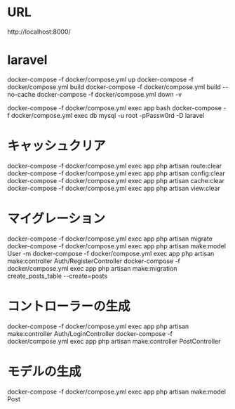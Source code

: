 # URL
http://localhost:8000/

# laravel
docker-compose -f docker/compose.yml up
docker-compose -f docker/compose.yml build
docker-compose -f docker/compose.yml build --no-cache
docker-compose -f docker/compose.yml down -v

docker-compose -f docker/compose.yml exec app bash
docker-compose -f docker/compose.yml exec db mysql -u root -pPassw0rd -D laravel

# キャッシュクリア
docker-compose -f docker/compose.yml exec app php artisan route:clear
docker-compose -f docker/compose.yml exec app php artisan config:clear
docker-compose -f docker/compose.yml exec app php artisan cache:clear
docker-compose -f docker/compose.yml exec app php artisan view:clear

# マイグレーション
docker-compose -f docker/compose.yml exec app php artisan migrate
docker-compose -f docker/compose.yml exec app php artisan make:model User -m
docker-compose -f docker/compose.yml exec app php artisan make:controller Auth/RegisterController
docker-compose -f docker/compose.yml exec app php artisan make:migration create_posts_table --create=posts

# コントローラーの生成
docker-compose -f docker/compose.yml exec app php artisan make:controller Auth/LoginController
docker-compose -f docker/compose.yml exec app php artisan make:controller PostController

# モデルの生成
docker-compose -f docker/compose.yml exec app php artisan make:model Post
